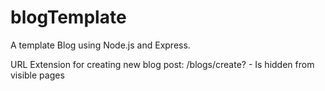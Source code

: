 # blogTemplate
A template Blog using Node.js and Express.



URL Extension for creating new blog post: /blogs/create? - Is hidden from visible pages